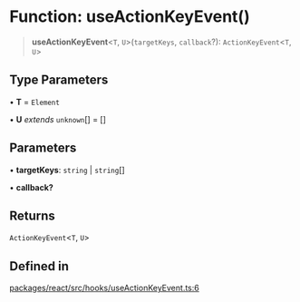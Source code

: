 # Function: useActionKeyEvent()

> **useActionKeyEvent**\<`T`, `U`\>(`targetKeys`, `callback`?): `ActionKeyEvent`\<`T`, `U`\>

## Type Parameters

• **T** = `Element`

• **U** *extends* `unknown`[] = []

## Parameters

• **targetKeys**: `string` \| `string`[]

• **callback?**

## Returns

`ActionKeyEvent`\<`T`, `U`\>

## Defined in

[packages/react/src/hooks/useActionKeyEvent.ts:6](https://github.com/mbti-nf-team/frontend-libraries/blob/808e2257613043e0b3668dbe433b6914a17272db/packages/react/src/hooks/useActionKeyEvent.ts#L6)
